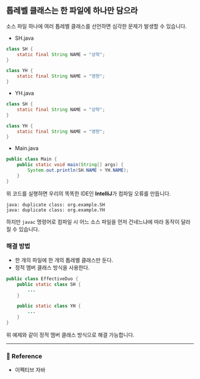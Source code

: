 ## 톱레벨 클래스는 한 파일에 하나만 담으라
소스 파일 하나에 여러 톱레벨 클래스를 선언하면 심각한 문제가 발생할 수 있습니다.  

- SH.java
```java
class SH {
    static final String NAME = "상혁";
}

class YH {
    static final String NAME = "영현";
}
```

- YH.java
```java
class SH {
    static final String NAME = "상혁";
}

class YH {
    static final String NAME = "영현";
}
```  

- Main.java
```java
public class Main {
    public static void main(String[] args) {
        System.out.println(SH.NAME + YH.NAME);
    }
}
```  
위 코드를 실행하면 우리의 똑똑한 IDE인 **IntelliJ**가 컴파일 오류를 만듭니다.  
```
java: duplicate class: org.example.SH
java: duplicate class: org.example.YH
```  

하지만 `javac` 명령어로 컴파일 시 어느 소스 파일을 먼저 건네느냐에 따라 동작이 달라질 수 있습니다.  

### 해결 방법  
- 한 개의 파일에 한 개의 톱레벨 클래스만 둔다.
- 정적 멤버 클래스 방식을 사용한다.

```java
public class EffectiveDuo {
    public static class SH {
        ...
    }

    public static class YH {
        ...
    }
}
```  
위 예제와 같이 정적 멤버 클래스 방식으로 해결 가능합니다.  

---

### 📌 Reference
- 이펙티브 자바
